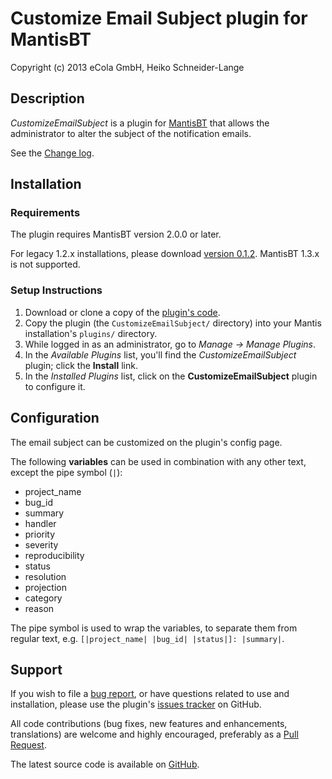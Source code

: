 # Customize Email Subject plugin for MantisBT

Copyright (c) 2013 eCola GmbH, Heiko Schneider-Lange

## Description

_CustomizeEmailSubject_ is a plugin for [MantisBT](http://mantisbt.org) that 
allows the administrator to alter the subject of the notification emails.

See the [Change log](CHANGELOG.md).


## Installation

### Requirements

The plugin requires MantisBT version 2.0.0 or later.

For legacy 1.2.x installations, please download
[version 0.1.2](https://github.com/mantisbt-plugins/CustomizeEmailSubject/releases/tag/v0.1.2).
MantisBT 1.3.x is not supported.

### Setup Instructions

1. Download or clone a copy of the 
   [plugin's code](https://github.com/mantisbt-plugins/CustomizeEmailSubject).
2. Copy the plugin (the `CustomizeEmailSubject/` directory) into your Mantis
   installation's `plugins/` directory.
3. While logged in as an administrator, go to *Manage → Manage Plugins*.
4. In the *Available Plugins* list, you'll find the *CustomizeEmailSubject* plugin;
   click the **Install** link.
5. In the *Installed Plugins* list, click on the **CustomizeEmailSubject** plugin to configure it.

## Configuration

The email subject can be customized on the plugin's config page.

The following **variables** can be used in combination with any other text,
except the pipe symbol (`|`):

- project_name
- bug_id
- summary
- handler
- priority
- severity
- reproducibility
- status
- resolution
- projection
- category
- reason

The pipe symbol is used to wrap the variables, to separate them from regular 
text, e.g. `[|project_name| |bug_id| |status|]: |summary|`.

## Support

If you wish to file a
[bug report](https://github.com/mantisbt-plugins/CustomizeEmailSubject/issues/new),
or have questions related to use and installation, please use the plugin's
[issues tracker](http://github.com/mantisbt-plugins/CustomizeEmailSubject/issues)
on GitHub.

All code contributions (bug fixes, new features and enhancements, translations) 
are welcome and highly encouraged, preferably as a
[Pull Request](https://github.com/mantisbt-plugins/CustomizeEmailSubject/compare).

The latest source code is available on
[GitHub](https://github.com/mantisbt-plugins/CustomizeEmailSubject).
